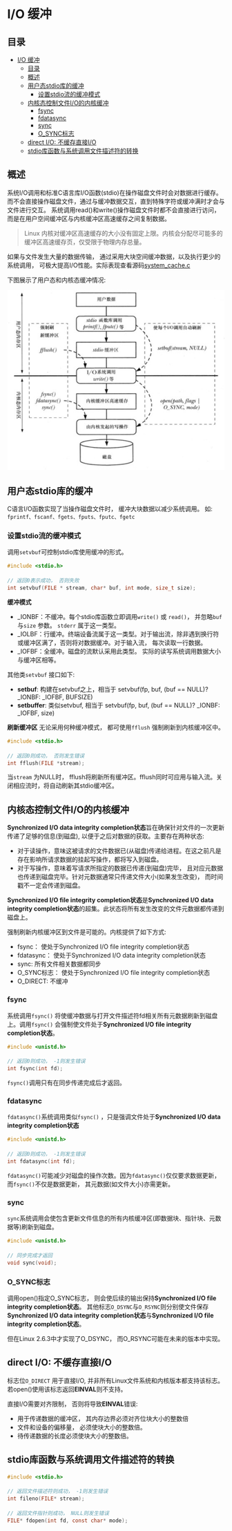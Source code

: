# I/O 缓冲

## 目录

- [I/O 缓冲](#io-缓冲)
  - [目录](#目录)
  - [概述](#概述)
  - [用户态stdio库的缓冲](#用户态stdio库的缓冲)
    - [设置stdio流的缓冲模式](#设置stdio流的缓冲模式)
  - [内核态控制文件I/O的内核缓冲](#内核态控制文件io的内核缓冲)
    - [fsync](#fsync)
    - [fdatasync](#fdatasync)
    - [sync](#sync)
    - [O_SYNC标志](#o_sync标志)
  - [direct I/O: 不缓存直接I/O](#direct-io-不缓存直接io)
  - [stdio库函数与系统调用文件描述符的转换](#stdio库函数与系统调用文件描述符的转换)


## 概述

系统I/O调用和标准C语言库I/O函数(stdio)在操作磁盘文件时会对数据进行缓存。而不会直接操作磁盘文件，通过与缓冲数据交互，直到特殊字符或缓冲满时才会与文件进行交互。
系统调用read()和write()操作磁盘文件时都不会直接进行访问， 而是在用户空间缓冲区与内核缓冲区高速缓存之间复制数据。

> Linux 内核对缓冲区高速缓存的大小没有固定上限。内核会分配尽可能多的缓冲区高速缓存页，仅受限于物理内存总量。

如果与文件发生大量的数据传输， 通过采用大块空间缓冲数据，以及执行更少的系统调用， 可极大提高I/O性能。实际表现查看源码[system_cache.c](system_cache.c)

下图展示了用户态和内核态缓冲情况:

![I/O缓冲](../img/io-cache.jpg)

## 用户态stdio库的缓冲

C语言I/O函数实现了当操作磁盘文件时， 缓冲大块数据以减少系统调用。 如: `fprintf、fscanf、fgets、fputs、fputc、fgetc` 

### 设置stdio流的缓冲模式

调用`setvbuf`可控制stdio库使用缓冲的形式。

```c
#include <stdio.h>

// 返回0表示成功， 否则失败
int setvbuf(FILE * stream, char* buf, int mode, size_t size);
```

**缓冲模式**

- _IONBF：不缓冲。每个stdio库函数立即调用`write()` 或 `read()`， 并忽略`buf` 与`size` 参数。 `stderr` 属于这一类型。
- _IOLBF：行缓冲。终端设备流属于这一类型。对于输出流，除非遇到换行符或缓冲区满了，否则将对数据缓冲。对于输入流， 每次读取一行数据。
- _IOFBF：全缓冲。磁盘的流默认采用此类型。 实际的读写系统调用数据大小与缓冲区相等。 

其他类`setvbuf` 接口如下:

- **setbuf**: 构建在setvbuf之上，相当于 setvbuf(fp, buf, (buf == NULL)? _IONBF: _IOFBF, BUFSIZE)
- **setbuffer**: 类似setvbuf,  相当于 setvbuf(fp, buf, (buf == NULL)? _IONBF: _IOFBF, size)

**刷新缓冲区**
无论采用何种缓冲模式， 都可使用`fflush` 强制刷新到内核缓冲区中。

```c
#include <stdio.h>

// 返回0则成功， 否则发生错误
int fflush(FILE *stream);
```

当`stream` 为NULL时， fflush将刷新所有缓冲区。fflush同时可应用与输入流。关闭相应流时，将自动刷新其stdio缓冲区。


## 内核态控制文件I/O的内核缓冲

**Synchronized I/O data integrity completion状态**旨在确保针对文件的一次更新传递了足够的信息(到磁盘), 以便于之后对数据的获取。主要存在两种状态:

- 对于读操作，意味这被请求的文件数据已(从磁盘)传递给进程。在这之前凡是存在影响所请求数据的挂起写操作，都将写入到磁盘。
- 对于写操作，意味着写请求所指定的数据已传递(到磁盘)完毕， 且对应元数据也传递到磁盘完毕。针对元数据通常只传递文件大小(如果发生改变)， 而时间戳不一定会传递到磁盘。

**Synchronized I/O file integrity completion状态**是**Synchronized I/O data integrity completion状态**的超集。此状态将所有发生改变的文件元数据都传递到磁盘上。

强制刷新内核缓冲区到文件是可能的。内核提供了如下方式:
- fsync： 使处于Synchronized I/O file integrity completion状态
- fdatasync： 使处于Synchronized I/O data integrity completion状态
- sync: 所有文件相关数据都同步
- O_SYNC标志： 使处于Synchronized I/O file integrity completion状态
- O_DIRECT: 不缓冲

### fsync
系统调用`fsync()` 将使缓冲数据与打开文件描述符fd相关所有元数据刷新到磁盘上。调用`fsync()` 会强制使文件处于**Synchronized I/O file integrity completion状态**。
```c
#include <unistd.h>

// 返回0则成功， -1则发生错误
int fsync(int fd);
```

`fsync()`调用只有在同步传递完成后才返回。

### fdatasync
`fdatasync()`系统调用类似`fsync()` ，只是强调文件处于**Synchronized I/O data integrity completion状态**

```c
#include <unistd.h>

// 返回0则成功， -1则发生错误
int fdatasync(int fd);
```

`fdatasync()`可能减少对磁盘的操作次数。因为`fdatasync()`仅仅要求数据更新， 而`fsync()`不仅是数据更新， 其元数据(如文件大小)亦需更新。

### sync
`sync`系统调用会使包含更新文件信息的所有内核缓冲区(即数据块、指针块、元数据等)刷新到磁盘。

```c
#include <unistd.h>

// 同步完成才返回
void sync(void);
```

### O_SYNC标志
调用open()指定O_SYNC标志， 则会使后续的输出保持**Synchronized I/O file integrity completion状态**。
其他标志`O_DSYNC`与`O_RSYNC`则分别使文件保存**Synchronized I/O data integrity completion状态**与**Synchronized I/O file integrity completion状态**。

但在Linux 2.6.3中才实现了O_DSYNC， 而O_RSYNC可能在未来的版本中实现。

## direct I/O: 不缓存直接I/O
标志位`O_DIRECT` 用于直接I/O, 并非所有Linux文件系统和内核版本都支持该标志。 若open()使用该标志返回**EINVAL**则不支持。

直接I/O需要对齐限制， 否则将导致**EINVAL**错误:
- 用于传递数据的缓冲区， 其内存边界必须对齐位块大小的整数倍
- 文件和设备的偏移量， 必须使块大小的整数倍。
- 待传递数据的长度必须使块大小的整数倍。


## stdio库函数与系统调用文件描述符的转换
```c
#include <stdio.h>

// 返回文件描述符则成功， -1则发生错误
int fileno(FILE* stream);

// 返回文件指针则成功， NULL则发生错误
FILE* fdopen(int fd, const char* mode);
```